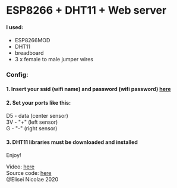 # ESP8266 + DHT11 + Web server

#### I used:
- ESP8266MOD
- DHT11
- breadboard
- 3 x female to male jumper wires

### Config: 
#### 1. Insert your ssid (wifi name) and password (wifi password)     [here](https://github.com/EliseiNicolae/arduinoTemperatureSensor/blob/main/ESP8266%20+%20DHT11%20+%20Web%20server/main.c#L7)  


#### 2. Set your ports like this:
D5 - data (center sensor)  
3V - "+" (left sensor)  
G - "-" (right sensor)  


#### 3. DHT11 libraries must be downloaded and installed

Enjoy!

Video:  [here](https://www.youtube.com/watch?v=2mb7XrPxtXw)  
Source code: [here](https://github.com/EliseiNicolae/arduinoTemperatureSensor/tree/main/ESP8266%20%2B%20DHT11%20%2B%20Web%20server)  
@Elisei Nicolae 2020
